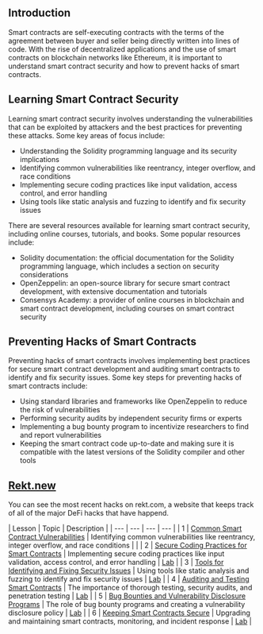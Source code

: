 ## Introduction

Smart contracts are self-executing contracts with the terms of the agreement between buyer and seller being directly written into lines of code. With the rise of decentralized applications and the use of smart contracts on blockchain networks like Ethereum, it is important to understand smart contract security and how to prevent hacks of smart contracts.

## Learning Smart Contract Security

Learning smart contract security involves understanding the vulnerabilities that can be exploited by attackers and the best practices for preventing these attacks. Some key areas of focus include:

- Understanding the Solidity programming language and its security implications
- Identifying common vulnerabilities like reentrancy, integer overflow, and race conditions
- Implementing secure coding practices like input validation, access control, and error handling
- Using tools like static analysis and fuzzing to identify and fix security issues

There are several resources available for learning smart contract security, including online courses, tutorials, and books. Some popular resources include:

- Solidity documentation: the official documentation for the Solidity programming language, which includes a section on security considerations
- OpenZeppelin: an open-source library for secure smart contract development, with extensive documentation and tutorials
- Consensys Academy: a provider of online courses in blockchain and smart contract development, including courses on smart contract security

## Preventing Hacks of Smart Contracts

Preventing hacks of smart contracts involves implementing best practices for secure smart contract development and auditing smart contracts to identify and fix security issues. Some key steps for preventing hacks of smart contracts include:

- Using standard libraries and frameworks like OpenZeppelin to reduce the risk of vulnerabilities
- Performing security audits by independent security firms or experts
- Implementing a bug bounty program to incentivize researchers to find and report vulnerabilities
- Keeping the smart contract code up-to-date and making sure it is compatible with the latest versions of the Solidity compiler and other tools

## [Rekt.new](https://rekt.news/)
You can see the most recent hacks on rekt.com, a website that keeps track of all of the major DeFi hacks that have happend.


| Lesson | Topic | Description | 
| --- | --- | --- | --- |
| 1 | [Common Smart Contract Vulnerabilities](lessons/lesson_2.md) | Identifying common vulnerabilities like reentrancy, integer overflow, and race conditions | |
| 2 | [Secure Coding Practices for Smart Contracts](lessons/lesson_3.md) | Implementing secure coding practices like input validation, access control, and error handling | [Lab](lessons/lesson_3_lab.md) |
| 3 | [Tools for Identifying and Fixing Security Issues](lessons/lesson_4.md) | Using tools like static analysis and fuzzing to identify and fix security issues | [Lab](lessons/lesson_4_lab.md) |
| 4 | [Auditing and Testing Smart Contracts](lessons/lesson_5.md) | The importance of thorough testing, security audits, and penetration testing | [Lab](lessons/lesson_5_lab.md) |
| 5 | [Bug Bounties and Vulnerability Disclosure Programs](lessons/lesson_6.md) | The role of bug bounty programs and creating a vulnerability disclosure policy | [Lab](lessons/lesson_6_lab.md) |
| 6 | [Keeping Smart Contracts Secure](lessons/lesson_7.md) | Upgrading and maintaining smart contracts, monitoring, and incident response | [Lab](lessons/lesson_7_lab.md) |

